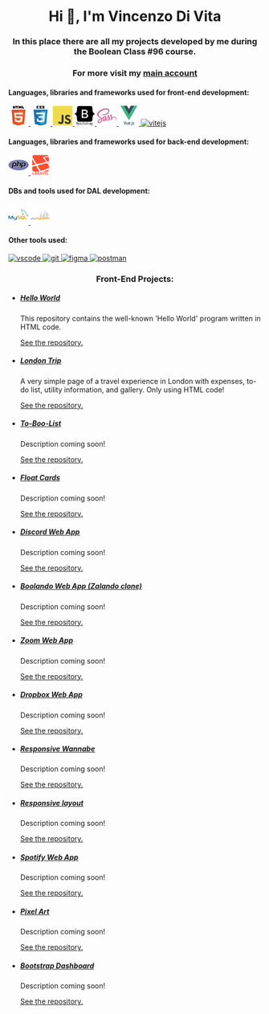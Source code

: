 <h1 align="center">Hi 👋, I'm Vincenzo Di Vita</h1>
<h3 align="center">In this place there are all my projects developed by me during the Boolean Class #96 course.</h3>
<h3 align="center">For more visit my <a href="https://github.com/vincenzodivita">main account</a></h3>

<h4 align="left">Languages, libraries and frameworks used for front-end development:</h4>
<p align="left"> 
    <a 
        href="https://www.w3.org/html/" 
        target="_blank" rel="noreferrer">
        <img 
            src="https://raw.githubusercontent.com/devicons/devicon/master/icons/html5/html5-original-wordmark.svg"
            alt="html5" 
            width="40" 
            height="40"
        /> 
    </a> 
    <a 
        href="https://www.w3schools.com/css/" 
        target="_blank" rel="noreferrer"> 
        <img 
            src="https://raw.githubusercontent.com/devicons/devicon/master/icons/css3/css3-original-wordmark.svg" 
            alt="css3" 
            width="40" 
            height="40"
        /> 
    </a> 
    <a 
        href="https://developer.mozilla.org/en-US/docs/Web/JavaScript" 
        target="_blank" rel="noreferrer"> 
        <img 
            src="https://raw.githubusercontent.com/devicons/devicon/master/icons/javascript/javascript-original.svg" 
            alt="javascript" 
            width="40" 
            height="40"
        /> 
    </a> 
    <a
        href="https://getbootstrap.com" 
        target="_blank" 
        rel="noreferrer"> 
        <img 
            src="https://raw.githubusercontent.com/devicons/devicon/master/icons/bootstrap/bootstrap-plain-wordmark.svg" 
            alt="bootstrap" 
            width="40" 
            height="40"
        /> 
    </a> 
    <a 
        href="https://sass-lang.com" 
        target="_blank" 
        rel="noreferrer"> 
        <img 
            src="https://raw.githubusercontent.com/devicons/devicon/master/icons/sass/sass-original.svg" 
            alt="sass" 
            width="40" 
            height="40"
        /> 
    </a> 
    <a 
        href="https://vuejs.org/" 
        target="_blank" 
        rel="noreferrer"> 
        <img 
            src="https://raw.githubusercontent.com/devicons/devicon/master/icons/vuejs/vuejs-original-wordmark.svg" 
            alt="vuejs" 
            width="40" 
            height="40"
        /> 
    </a> 
    <a 
    href="https://vitejs.dev/" 
    target="_blank" 
    rel="noreferrer"> 
    <img 
        src="https://vitejs.dev/logo.svg" 
        alt="vitejs" 
        width="40" 
        height="40"
    /> 
    </a> 
</p>
<h4 align="left">Languages, libraries and frameworks used for back-end development:</h4>
<p align="left">
    <a 
        href="https://www.php.net" 
        target="_blank" 
        rel="noreferrer"> 
        <img 
            src="https://raw.githubusercontent.com/devicons/devicon/master/icons/php/php-original.svg" 
                alt="php" 
            width="40" 
            height="40"
        /> 
    </a>
    <a 
        href="https://laravel.com/" 
        target="_blank" 
        rel="noreferrer"> 
        <img 
            src="https://raw.githubusercontent.com/devicons/devicon/master/icons/laravel/laravel-plain-wordmark.svg" 
            alt="laravel" 
            width="40" 
            height="40"
        /> 
    </a> 
</p>
<h4 align="left">DBs and tools used for DAL development:</h4>
<p align="left"> 
    <a 
        href="https://www.mysql.com/" 
        target="_blank" 
        rel="noreferrer"> 
        <img 
            src="https://raw.githubusercontent.com/devicons/devicon/master/icons/mysql/mysql-original-wordmark.svg" 
            alt="mysql" 
            width="40" 
            height="40"
        /> 
    </a>
        <a 
        href="https://www.phpmyadmin.net/" 
        target="_blank" 
        rel="noreferrer"> 
        <img 
            src="./img/phpmyadmin.png" 
            alt="phpmyadmin" 
            width="40" 
            height="40"
        /> 
    </a>  
</p>
<h4 align="left">Other tools used:</h4>
<p align="left"> 
    <a 
        href="https://code.visualstudio.com/" 
        target="_blank" 
        rel="noreferrer"> 
        <img 
            src="https://upload.wikimedia.org/wikipedia/commons/thumb/9/9a/Visual_Studio_Code_1.35_icon.svg/200px-Visual_Studio_Code_1.35_icon.svg.png" 
            alt="vscode" 
            width="40" 
            height="40"
        /> 
    </a>
    <a 
        href="https://git-scm.com/" 
        target="_blank" 
        rel="noreferrer"> 
        <img 
            src="https://www.vectorlogo.zone/logos/git-scm/git-scm-icon.svg" 
            alt="git" 
            width="40" 
            height="40"
        /> 
    </a>
    <a 
        href="https://www.figma.com/" 
        target="_blank" 
        rel="noreferrer"> 
        <img 
            src="https://www.vectorlogo.zone/logos/figma/figma-icon.svg" 
            alt="figma" 
            width="40" 
            height="40"
        /> 
    </a>
    <a 
        href="https://postman.com" 
        target="_blank" 
        rel="noreferrer"> 
        <img 
            src="https://www.vectorlogo.zone/logos/getpostman/getpostman-icon.svg" 
            alt="postman" 
            width="40" 
            height="40"
        /> 
    </a> 
</p>

<h3 align="center">Front-End Projects:</h3>

<ul>
    <li>
        <h5>
            <a href="https://vdv-boolean.github.io/htmlcss-hello/">Hello World</a>
        </h5>
        <p>
            This repository contains the well-known 'Hello World' program written in HTML code.
        </p>
        <span>
            <a href="https://github.com/vdv-boolean/htmlcss-hello">See the repository.
        </a>
    </li>
    <li>
        <h5>
            <a href="https://vdv-boolean.github.io/html-london-trip/">London Trip</a>
        </h5>
        <p>
           A very simple page of a travel experience in London with expenses, to-do list, utility information, and gallery. Only using HTML code!
        </p>
        <span>
            <a href="https://github.com/vdv-boolean/html-london-trip">See the repository.
        </a>
    </li>
    <li>
        <h5>
            <a href="https://vdv-boolean.github.io/html-css-toboolist/">To-Boo-List</a>
        </h5>
        <p>
            Description coming soon!
        </p>
        <span>
            <a href="https://github.com/vdv-boolean/html-css-toboolist">See the repository.
        </a>
    </li>
    <li>
        <h5>
            <a href="https://vdv-boolean.github.io/html-css-float-cards/">Float Cards</a>
        </h5>
        <p>
            Description coming soon!
        </p>
        <span>
            <a href="https://github.com/vdv-boolean/html-css-float-cards">See the repository.
        </a>
    </li>
    <li>
        <h5>
            <a href="https://vdv-boolean.github.io/htmlcss-discord/">Discord Web App</a>
        </h5>
        <p>
            Description coming soon!
        </p>
        <span>
            <a href="https://github.com/vdv-boolean/htmlcss-discord">See the repository.
        </a>
    </li>
    <li>
        <h5>
            <a href="https://vdv-boolean.github.io/html-css-boolando/">Boolando Web App (Zalando clone)</a>
        </h5>
        <p>
            Description coming soon!
        </p>
        <span>
            <a href="https://github.com/vdv-boolean/html-css-boolando">See the repository.
        </a>
    </li>
    <li>
        <h5>
            <a href="https://vdv-boolean.github.io/html-css-zoom/">Zoom Web App</a>
        </h5>
        <p>
            Description coming soon!
        </p>
        <span>
            <a href="https://github.com/vdv-boolean/html-css-zoom">See the repository.
        </a>
    </li>
    <!-- <li>
        <h5>
            <a href="https://vdv-boolean.github.io/html-css-animation-filter/">Animation Filter</a>
        </h5>
        <p>
            Description coming soon!
        </p>
        <span>
            <a href="https://github.com/vdv-boolean/html-css-animation-filter">See the repository.
        </a>
    </li> -->
    <li>
        <h5>
            <a href="https://vdv-boolean.github.io/htmlcss-dropbox/">Dropbox Web App</a>
        </h5>
        <p>
            Description coming soon!
        </p>
        <span>
            <a href="https://github.com/vdv-boolean/htmlcss-dropbox">See the repository.
        </a>
    </li>
    <li>
        <h5>
            <a href="https://vdv-boolean.github.io/html-css-resp-wannabe/">Responsive Wannabe</a>
        </h5>
        <p>
            Description coming soon!
        </p>
        <span>
            <a href="https://github.com/vdv-boolean/html-css-resp-wannabe">See the repository.
        </a>
    </li>
    <li>
        <h5>
            <a href="https://vdv-boolean.github.io/htmlcss-responsive-layout/">Responsive layout</a>
        </h5>
        <p>
            Description coming soon!
        </p>
        <span>
            <a href="https://github.com/vdv-boolean/htmlcss-responsive-layout">See the repository.
        </a>
    </li>
    <li>
        <h5>
            <a href="https://vdv-boolean.github.io/html-css-spotifyweb/">Spotify Web App</a>
        </h5>
        <p>
            Description coming soon!
        </p>
        <span>
            <a href="https://github.com/vdv-boolean/html-css-spotifyweb">See the repository.
        </a>
    </li>
    <!-- <li>
        <h5>
            <a href="https://vdv-boolean.github.io/html-css-12bool/">12bool</a>
        </h5>
        <p>
            Description coming soon!
        </p>
        <span>
            <a href="https://github.com/vdv-boolean/html-css-12bool">See the repository.
        </a>
    </li> -->
    <li>
        <h5>
            <a href="https://vdv-boolean.github.io/htmlcss-pixel-art/">Pixel Art</a>
        </h5>
        <p>
            Description coming soon!
        </p>
        <span>
            <a href="https://github.com/vdv-boolean/htmlcss-pixel-art">See the repository.
        </a>
    </li>
    <li>
        <h5>
            <a href="https://vdv-boolean.github.io/html-css-bootstrap-dashboard/">Bootstrap Dashboard</a>
        </h5>
        <p>
            Description coming soon!
        </p>
        <span>
            <a href="https://github.com/vdv-boolean/html-css-bootstrap-dashboard">See the repository.
        </a>
    </li>
</ul>
